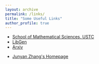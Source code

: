 ```yaml
---
layout: archive
permalink: /links/
title: "Some Useful Links"
author_profile: true
---
```


* [School of Mathematical Sciences, USTC](http://math.ustc.edu.cn/)
* [LibGen](http://libgen.rs/)  
* [Arxiv](https://arxiv.org/)
<!--* [Yau Contest](http://yau-contest.com/)--> 
* [Junyan Zhang's Homepage](https://www.zhangjy9610.me/index-cn.html) 
<!--* [Jeffrey S. Rosenthal's Homepage](http://probability.ca/jeff/)-->
